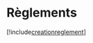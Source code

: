 # Règlements

[!include[creationreglement](reglements.creationreglement.autogen.md)]





























